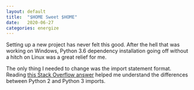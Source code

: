 ```yaml
---
layout: default
title:  "$HOME Sweet $HOME"
date:   2020-06-27
categories: energize
---
```


Setting up a new project has never felt this good. After the hell
 that was working on Windows, Python 3.6 dependency installation going off
 without a hitch on Linux was a great relief for me.

The only thing I needed to change was the import statement format. Reading
 [this Stack Overflow answer](https://stackoverflow.com/a/12173406)
 helped me understand the differences between Python 2 and Python 3 imports.

